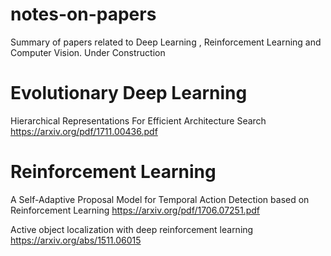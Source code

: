 # notes-on-papers
Summary of papers related to Deep Learning , Reinforcement Learning and Computer Vision.
Under Construction




# Evolutionary Deep Learning
Hierarchical Representations For Efficient Architecture Search 
https://arxiv.org/pdf/1711.00436.pdf


# Reinforcement Learning
A Self-Adaptive Proposal Model for Temporal Action Detection based on Reinforcement Learning
https://arxiv.org/pdf/1706.07251.pdf

Active object localization with deep reinforcement learning
https://arxiv.org/abs/1511.06015

